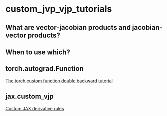 # custom_jvp_vjp_tutorials

## What are vector-jacobian products and jacobian-vector products?

## When to use which?

## torch.autograd.Function

[The torch custom function double backward tutorial](https://pytorch.org/tutorials/intermediate/custom_function_double_backward_tutorial.html)

## jax.custom_vjp
[Custom JAX derivative rules](https://jax.readthedocs.io/en/latest/notebooks/Custom_derivative_rules_for_Python_code.html)
